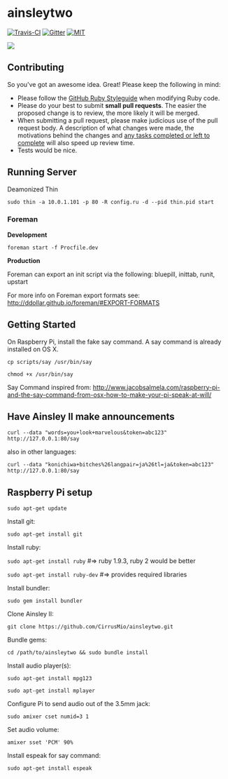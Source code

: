 ainsleytwo
==========
[![Travis-CI](https://travis-ci.org/CirrusMio/ainsleytwo.svg)](https://travis-ci.org/CirrusMio/ainsleytwo)
[![Gitter](https://badges.gitter.im/JoinChat.svg)](https://gitter.im/CirrusMio/ainsleytwo?utm_source=badge&utm_medium=badge&utm_campaign=pr-badge&utm_content=badge)
[![MIT](http://img.shields.io/packagist/l/doctrine/orm.svg)](https://github.com/CirrusMio/ainsleytwo/blob/master/LICENSE)

![](http://i.imgur.com/3uwBUxl.jpg)

## Contributing

So you've got an awesome idea. Great! Please keep the following in mind:

* Please follow the [GitHub Ruby Styleguide](https://github.com/styleguide/ruby)
  when modifying Ruby code.
* Please do your best to submit **small pull requests**. The easier the proposed
  change is to review, the more likely it will be merged.
* When submitting a pull request, please make judicious use of the pull request
  body. A description of what changes were made, the motivations behind the
  changes and [any tasks completed or left to complete](http://git.io/gfm-tasks)
  will also speed up review time.
* Tests would be nice.

## Running Server

Deamonized Thin

`sudo thin -a 10.0.1.101 -p 80 -R config.ru -d --pid thin.pid start`

### Foreman

**Development**

`foreman start -f Procfile.dev`

**Production**

Foreman can export an init script via the following: bluepill, inittab, runit, upstart

For more info on Foreman export formats see:
http://ddollar.github.io/foreman/#EXPORT-FORMATS

## Getting Started

On Raspberry Pi, install the fake say command. A say command is already installed on OS X.

`cp scripts/say /usr/bin/say`

`chmod +x /usr/bin/say`

Say Command inspired from:
http://www.jacobsalmela.com/raspberry-pi-and-the-say-command-from-osx-how-to-make-your-pi-speak-at-will/

## Have Ainsley II make announcements

`curl --data "words=you+look+marvelous&token=abc123" http://127.0.0.1:80/say`

also in other languages:

`curl --data "konichiwa+bitches%26langpair=ja%26tl=ja&token=abc123" http://127.0.0.1:80/say`

## Raspberry Pi setup

`sudo apt-get update`

Install git:

`sudo apt-get install git`

Install ruby:

`sudo apt-get install ruby` #=> ruby 1.9.3, ruby 2 would be better

`sudo apt-get install ruby-dev` #=> provides required libraries

Install bundler:

`sudo gem install bundler`

Clone Ainsley II:

`git clone https://github.com/CirrusMio/ainsleytwo.git`

Bundle gems:

`cd /path/to/ainsleytwo && sudo bundle install`

Install audio player(s):

`sudo apt-get install mpg123`

`sudo apt-get install mplayer`

Configure Pi to send audio out of the 3.5mm jack:

`sudo amixer cset numid=3 1`

Set audio volume:

`amixer sset 'PCM' 90%`

Install espeak for say command:

`sudo apt-get install espeak`

